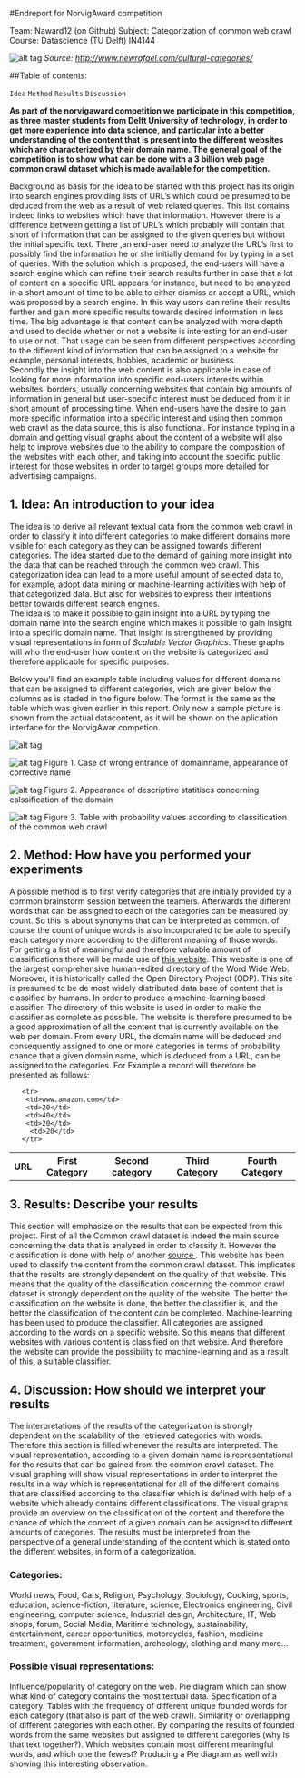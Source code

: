 #Endreport for NorvigAward competition

Team: Naward12 (on Github)
Subject: Categorization of common web crawl
Course: Datascience (TU Delft) IN4144

![alt tag](categorie-front.jpg)
<I> Source: http://www.newrafael.com/cultural-categories/ </I>

##Table of contents:

`Idea` 
`Method`
`Results`
`Discussion`
                
        
 <p>   
 <b>        
As part of the norvigaward competition we participate in this competition, as three master students from Delft University of technology, in order to get more experience into data science, and particular into a better understanding of the content that is present into the different websites which are characterized by their domain name. The general goal of the competition is to show what can be done with a 3 billion web page common crawl dataset which is made available for the competition. </b></p>Background as basis for the idea to be started with this project has its origin into search engines providing lists of URL’s which could be presumed to be deduced from the web as a result of web related queries. This list contains indeed links to websites which have that information. However there is a difference between getting a list of URL’s which probably will contain that short of information that can be assigned to the given queries but without the initial specific text. There ,an end-user need to analyze the URL’s first to possibly find the information he or she initially demand for by typing in a set of queries. With the solution which is proposed, the end-users will have a search engine which can refine their search results further in case that a lot of content on a specific URL appears for instance, but need to be analyzed in a short amount of time to be able to either dismiss or accept a URL, which was proposed by a search engine. In this way users can refine their results further and gain more specific results towards desired information in less time. The big advantage is that content can be analyzed with more depth and used to decide whether or not a website is interesting for an end-user to use or not. That usage can be seen from different perspectives according to the different kind of information that can be assigned to a website for example, personal interests, hobbies, academic or business.
<br>
Secondly the insight into the web content is also applicable in case of looking for more information into specific end-users interests within websites’ borders, usually concerning websites that contain big amounts of information in general but user-specific interest must be deduced from it in short amount of processing time. When end-users have the desire to gain more specific information into a specific interest and using then common web crawl as 
the data source, this is also functional. For instance typing in a domain and getting visual graphs about the content of a 
website will also help to improve websites due to the ability to compare the composition of the websites with each other, and taking into account the specific public interest for those websites in order to target groups more detailed for advertising campaigns.
 
<h2>1. Idea: An introduction to your idea</h2>
The idea is to derive all relevant textual data from the common web crawl in order to classify it into different categories to make different domains more visible for each category as they can be assigned towards different categories. The idea started due to the demand of gaining more insight into the data that can be reached through the common web crawl. This categorization idea can lead to a more useful amount of selected data to, for example, adopt data mining or machine-learning activities with help of that categorized data. But also for websites to express their intentions better towards different search engines.<br> The idea is to make it possible to gain insight into a URL by typing the domain name into the search engine which makes it possible to gain insight into a specific domain name. That insight is strengthened by providing visual representations in form of  <i>Scalable Vector Graphics</i>. These graphs will who the end-user how content on the website is categorized and therefore applicable for specific purposes. 

<p>
Below you'll find an example table including values for different domains that can be assigned to different categories, wich are given below the columns as is staded in the figure below. The format is the same as the table which was given earlier in this report. Only now a sample picture is shown from the actual datacontent, as it will be shown on the aplication interface for the NorvigAwar competion.

![alt tag](categories.PNG)



![alt tag](search-didyoumean.JPG)
Figure 1. Case of wrong entrance of domainname, appearance of corrective name

![alt tag](didyoumean-searched.JPG)
Figure 2. Appearance of descriptive statitiscs concerning calssification of the domain

![alt tag](data-content.JPG)
Figure 3. Table with probability values according to classification of the common web crawl



<h2>2. Method: How have you performed your experiments</h2>
A possible method is to first verify categories that are initially provided by a common brainstorm session between the teamers. Afterwards the different words that can be assigned to each of the categories can be measured by count. 
So this is about synonyms that can be interpreted as common. of course the count of unique words is also incorporated to be able to specify each category more according to the different meaning of those words.<br> For getting a list of meaningful and therefore valuable amount of classifications there will be made use of <a href="https://www.dmoz.org">this website</a>. This website is one of the largest comprehensive human-edited directory of the Word Wide Web. Moreover, it is historically called the Open Directory Project (ODP). This site is presumed to be de most widely distributed data base of content that is classified by humans. 
In order to produce a machine-learning based classifier. The directory of this website is used in order to make the classifier as complete as possible. The website is therefore presumed to be a good approximation of all the content that is currently available on the web per domain. From every URL, the domain name will be deduced and consequently assigned to one or more categories in terms of probability chance that a given domain name, which is deduced from a URL, can be assigned to the categories. For Example a record will therefore be presented as follows:
 
 <body>   
<table>
      <tr>
         <th>URL</th>
         <th>First Category</th>
         <th>Second category</th>
         <th>Third Category</th>
         <th>Fourth Category</th>
      </tr>
 
       <tr>
        <td>www.amazon.com</td>
        <td>20</td>
        <td>40</td>
        <td>20</td>
         <td>20</td>
       </tr>
              
</table>
     
       
<h2>3. Results: Describe your results</h2>
This section will emphasize on the results that can be expected from this project. First of all the Common crawl dataset is indeed the main source concerning the data that is analyzed in order to classify it. However the classification is done with help of another <a href=http://www.dmoz.org> source </a>. This website has been used to classify the content from the common crawl dataset. This implicates that the results are strongly dependent on the quality of that website. This means that the quality of the classification concerning the common crawl dataset is strongly dependent on the quality of the website. The better the classification on the website is done, the better the classifier is, and the better the classification of the content can be completed. Machine-learning has been used to produce the classifier. All categories are assigned according to the words on a specific website. So this means that different websites with various content is classified on that website. And therefore the website can provide the possibility to machine-learning and as a result of this, a suitable classifier. 
 
<br>
<h2>4. Discussion: How should we interpret your results</h2>
The interpretations of the results of the categorization is strongly dependent on the scalability of the retrieved categories with words. Therefore this section is filled whenever the results are interpreted. The visual representation, according to a given domain name is representational for the results that can be gained from the common crawl dataset. The visual graphing will show visual representations in order to interpret the results in a way which is representational for all of the different domains that are classified according to the classifier which is defined with help of a website which already contains different classifications. The visual graphs provide an overview on the classification of the content and therefore the chance of which the content of a given domain can be assigned to different amounts of categories. The results must be interpreted from the perspective of a general understanding of the content which is stated onto the different websites, in form of a categorization.
<br>
<h3>Categories:</h3>
World news, Food, Cars, Religion, Psychology, Sociology, Cooking, sports, education, science-fiction, literature, science, Electronics engineering, Civil engineering, computer science, Industrial design, Architecture, IT, Web shops, forum, Social Media, Maritime technology, sustainability,  entertainment, career opportunities, motorcycles, fashion, medicine treatment, government information, archeology, clothing and many more...
<br>
<h3>Possible visual representations:</h3>
Influence/popularity of category on the web. Pie diagram which can show what kind of category contains the most textual data. Specification of a category. Tables with the frequency of different unique founded words for each category (that also is part of the web crawl). Similarity or overlapping of different categories with each other. By comparing the results of founded words from the same websites but assigned to different categories (why is that text together?).
Which websites contain most different meaningful words, and which one the fewest? Producing a Pie diagram as well with showing this interesting observation.
